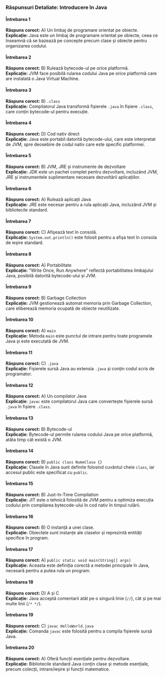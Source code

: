 
### Răspunsuri Detaliate: Introducere în Java

#### Întrebarea 1
**Răspuns corect:** A) Un limbaj de programare orientat pe obiecte.  
**Explicație:** Java este un limbaj de programare orientat pe obiecte, ceea ce înseamnă că se bazează pe concepte precum clase și obiecte pentru organizarea codului.

#### Întrebarea 2
**Răspuns corect:** B) Rulează bytecode-ul pe orice platformă.  
**Explicație:** JVM face posibilă rularea codului Java pe orice platformă care are instalată o Java Virtual Machine.

#### Întrebarea 3
**Răspuns corect:** B) `.class`  
**Explicație:** Compilatorul Java transformă fișierele `.java` în fișiere `.class`, care conțin bytecode-ul pentru execuție.

#### Întrebarea 4
**Răspuns corect:** D) Cod nativ direct  
**Explicație:** Java este portabil datorită bytecode-ului, care este interpretat de JVM, spre deosebire de codul nativ care este specific platformei.

#### Întrebarea 5
**Răspuns corect:** B) JVM, JRE și instrumente de dezvoltare  
**Explicație:** JDK este un pachet complet pentru dezvoltare, incluzând JVM, JRE și instrumentele suplimentare necesare dezvoltării aplicațiilor.

#### Întrebarea 6
**Răspuns corect:** A) Rulează aplicații Java  
**Explicație:** JRE este necesar pentru a rula aplicații Java, incluzând JVM și bibliotecile standard.

#### Întrebarea 7
**Răspuns corect:** C) Afișează text în consolă.  
**Explicație:** `System.out.println()` este folosit pentru a afișa text în consola de ieșire standard.

#### Întrebarea 8
**Răspuns corect:** A) Portabilitate  
**Explicație:** "Write Once, Run Anywhere" reflectă portabilitatea limbajului Java, posibilă datorită bytecode-ului și JVM.

#### Întrebarea 9
**Răspuns corect:** B) Garbage Collection  
**Explicație:** JVM gestionează automat memoria prin Garbage Collection, care eliberează memoria ocupată de obiecte neutilizate.

#### Întrebarea 10
**Răspuns corect:** A) `main`  
**Explicație:** Metoda `main` este punctul de intrare pentru toate programele Java și este executată de JVM.

#### Întrebarea 11
**Răspuns corect:** C) `.java`  
**Explicație:** Fișierele sursă Java au extensia `.java` și conțin codul scris de programator.

#### Întrebarea 12
**Răspuns corect:** A) Un compilator Java  
**Explicație:** `javac` este compilatorul Java care convertește fișierele sursă `.java` în fișiere `.class`.

#### Întrebarea 13
**Răspuns corect:** B) Bytecode-ul  
**Explicație:** Bytecode-ul permite rularea codului Java pe orice platformă, atâta timp cât există o JVM.

#### Întrebarea 14
**Răspuns corect:** B) `public class NumeClasa {}`  
**Explicație:** Clasele în Java sunt definite folosind cuvântul cheie `class`, iar accesul public este specificat cu `public`.

#### Întrebarea 15
**Răspuns corect:** B) Just-In-Time Compilation  
**Explicație:** JIT este o tehnică folosită de JVM pentru a optimiza execuția codului prin compilarea bytecode-ului în cod nativ în timpul rulării.

#### Întrebarea 16
**Răspuns corect:** B) O instanță a unei clase.  
**Explicație:** Obiectele sunt instanțe ale claselor și reprezintă entități specifice în program.

#### Întrebarea 17
**Răspuns corect:** A) `public static void main(String[] args)`  
**Explicație:** Aceasta este definiția corectă a metodei principale în Java, necesară pentru a putea rula un program.

#### Întrebarea 18
**Răspuns corect:** D) A și C  
**Explicație:** Java acceptă comentarii atât pe o singură linie (`//`), cât și pe mai multe linii (`/* */`).

#### Întrebarea 19
**Răspuns corect:** C) `javac HelloWorld.java`  
**Explicație:** Comanda `javac` este folosită pentru a compila fișierele sursă Java.

#### Întrebarea 20
**Răspuns corect:** A) Oferă funcții esențiale pentru dezvoltare.  
**Explicație:** Bibliotecile standard Java conțin clase și metode esențiale, precum colecții, intrare/ieșire și funcții matematice.
